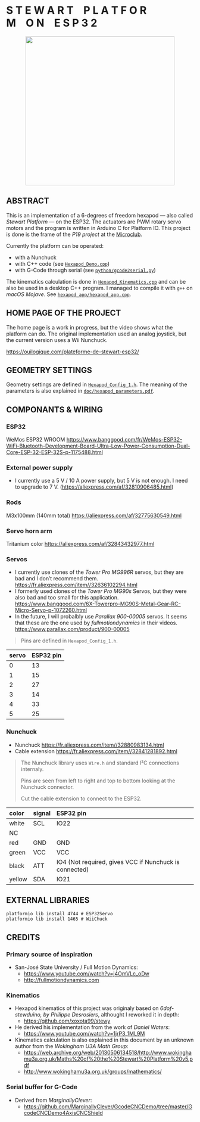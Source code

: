 
# S T E W A R T    P L A T F O R M    O N    E S P 3 2

<p align="center">
<img style="height:400px;" src="https://raw.githubusercontent.com/NicHub/stewart-platform-esp32/master/doc/stewart-plateforme.jpg" />
</p>

## ABSTRACT

This is an implementation of a 6-degrees of freedom hexapod — also called *Stewart Platform* — on the ESP32. The actuators are PWM rotary servo motors and the program is written in Arduino C for Platform IO. This project is done is the frame of the *P19 project* at the [Microclub](https://microclub.ch).

Currently the platform can be operated:

- with a Nunchuck
- with C++ code (see [`Hexapod_Demo.cpp`](https://github.com/NicHub/stewart-platform-esp32/blob/master/src/Hexapod_Demo.cpp))
- with G-Code through serial (see [`python/gcode2serial.py`](https://github.com/NicHub/stewart-platform-esp32/blob/master/python/gcode2serial.py))

The kinematics calculation is done in [`Hexapod_Kinematics.cpp`](https://github.com/NicHub/stewart-platform-esp32/blob/master/src/Hexapod_Kinematics.cpp) and can be also be used in a desktop C++ program. I managed to compile it with `g++` on *macOS Mojave*. See [`hexapod_app/hexapod_app.cpp`](https://github.com/NicHub/stewart-platform-esp32/blob/master/hexapod_app/hexapod_app.cpp).

## HOME PAGE OF THE PROJECT

The home page is a work in progress, but the video shows what the platform can do. The original implementation used an analog joystick, but the current version uses a Wii Nunchuck.

<https://ouilogique.com/plateforme-de-stewart-esp32/>

## GEOMETRY SETTINGS

Geometry settings are defined in [`Hexapod_Config_1.h`](https://github.com/NicHub/stewart-platform-esp32/blob/master/src/Hexapod_Config_1.h). The meaning of the parameters is also explained in [`doc/hexapod_parameters.pdf`](https://github.com/NicHub/stewart-platform-esp32/blob/master/doc/hexapod-parameters.pdf).

## COMPONANTS & WIRING

### ESP32

WeMos ESP32 WROOM <https://www.banggood.com/fr/WeMos-ESP32-WiFi-Bluetooth-Development-Board-Ultra-Low-Power-Consumption-Dual-Core-ESP-32-ESP-32S-p-1175488.html>

### External power supply

 - I currently use a 5 V / 10 A power supply, but 5 V is not enough. I need to upgrade to 7 V. (https://aliexpress.com/af/32810906485.html)

### Rods

M3x100mm (140mm total) <https://aliexpress.com/af/32775630549.html>

### Servo horn arm

Tritanium color <https://aliexpress.com/af/32843432977.html>

### Servos

- I currently use clones of the *Tower Pro MG996R* servos, but they are bad and I don’t recommend them. <https://fr.aliexpress.com/item//32636102294.html>
- I formerly used clones of the *Tower Pro MG90s* Servos, but they were also bad and too small for this application. <https://www.banggood.com/6X-Towerpro-MG90S-Metal-Gear-RC-Micro-Servo-p-1072260.html>
- In the future, I will probalbly use *Parallax 900-00005* servos. It seems that these are the one used by *fullmotiondynamics* in their videos. <https://www.parallax.com/product/900-00005>

> Pins are defined in `Hexapod_Config_1.h`.

| servo | ESP32 pin |
| :---- | :-------- |
| 0     | 13        |
| 1     | 15        |
| 2     | 27        |
| 3     | 14        |
| 4     | 33        |
| 5     | 25        |

 ### Nunchuck
   - Nunchuck <https://fr.aliexpress.com/item//32880983134.html>
   - Cable extension <https://fr.aliexpress.com/item//32841281892.html>

> The Nunchuck library uses `Wire.h` and standard I²C connections internaly.
>
> Pins are seen from left to right and top to bottom looking at the Nunchuck connector.
>
> Cut the cable extension to connect to the ESP32.


| color  | signal | ESP32 pin                                              |
| :----- | :----- | :----------------------------------------------------- |
| white  | SCL    | IO22                                                   |
| NC     |        |                                                        |
| red    | GND    | GND                                                    |
| green  | VCC    | VCC                                                    |
| black  | ATT    | IO4 (Not required, gives VCC if Nunchuck is connected) |
| yellow | SDA    | IO21                                                   |


## EXTERNAL LIBRARIES

    platformio lib install 4744 # ESP32Servo
    platformio lib install 1465 # WiiChuck

## CREDITS

### Primary source of inspiration

 - San-José State University / Full Motion Dynamics:
   - <https://www.youtube.com/watch?v=j4OmVLc_oDw>
   - <http://fullmotiondynamics.com>

### Kinematics

 - Hexapod kinematics of this project was originaly based on *6dof-stewduino, by Philippe Desrosiers*, althought I reworked it in depth:
   - <https://github.com/xoxota99/stewy>
 - He derived his implementation from the work of *Daniel Waters*:
   - <https://www.youtube.com/watch?v=1jrP3_1ML9M>
 - Kinematics calculation is also explained in this document by an unknown author from the *Wokingham U3A Math Group*:
   - <https://web.archive.org/web/20130506134518/http://www.wokinghamu3a.org.uk/Maths%20of%20the%20Stewart%20Platform%20v5.pdf>
   - <http://www.wokinghamu3a.org.uk/groups/mathematics/>

### Serial buffer for G-Code

 - Derived from *MarginallyClever*:
   - <https://github.com/MarginallyClever/GcodeCNCDemo/tree/master/GcodeCNCDemo4AxisCNCShield>
